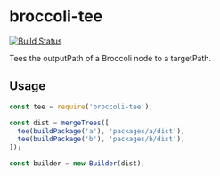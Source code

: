 # broccoli-tee

[![Build Status](https://travis-ci.org/krisselden/broccoli-tee.svg?branch=master)](https://travis-ci.org/krisselden/broccoli-tee)

Tees the outputPath of a Broccoli node to a targetPath.

## Usage

```js
const tee = require('broccoli-tee');

const dist = mergeTrees([
  tee(buildPackage('a'), 'packages/a/dist'),
  tee(buildPackage('b'), 'packages/b/dist'),
]);

const builder = new Builder(dist);
```
